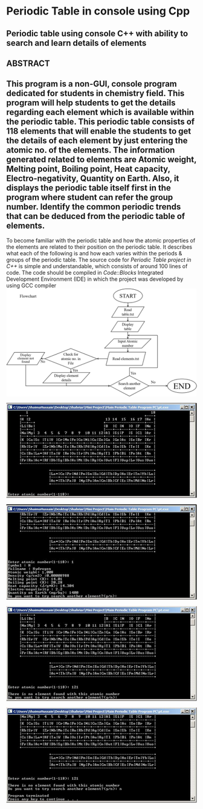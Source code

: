 # Periodic Table in console using Cpp
 Periodic table using console C++ with ability to search and learn details of elements
 ---
## ABSTRACT
This program is a non-GUI, console program dedicated for students in chemistry field. This
program will help students to get the details regarding each element which is available within the
periodic table. This periodic table consists of 118 elements that will enable the students to get the
details of each element by just entering the atomic no. of the elements. The information
generated related to elements are Atomic weight, Melting point, Boiling point, Heat capacity,
Electro-negativity, Quantity on Earth. Also, it displays the periodic table itself first in the
program where student can refer the group number. Identify the common periodic trends that can
be deduced from the periodic table of elements.
---
To become familiar with the periodic table and how the atomic properties of the elements are
related to their position on the periodic table. It describes what each of the following is and how
each varies within the periods & groups of the periodic table.
The source code for _Periodic Table project in C++_ is simple and understandable, which
consists of around 100 lines of code. The code should be compiled in _Code::Blocks_
Integrated Development Environment (IDE) in which the project was developed by using
GCC compiler
![github-small](https://github.com/shahriarhus/Periodic-Table-in-console-using-Cpp/blob/main/flowchart%20screenshot.png)

![github-small](https://github.com/shahriarhus/Periodic-Table-in-console-using-Cpp/blob/main/screenshot%201.png)

![github-small](https://github.com/shahriarhus/Periodic-Table-in-console-using-Cpp/blob/main/screenshot%202.png)

![github-small](https://github.com/shahriarhus/Periodic-Table-in-console-using-Cpp/blob/main/screenshot%203.png)

![github-small](https://github.com/shahriarhus/Periodic-Table-in-console-using-Cpp/blob/main/screenshot%204.png)
